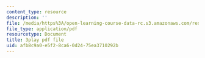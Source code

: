```yaml
---
content_type: resource
description: ''
file: /media/https%3A/open-learning-course-data-rc.s3.amazonaws.com/res-18-010-a-2020-vision-of-linear-algebra-spring-2020/afb8c9a0e5f28ca60d2475ea3710292b_azzrfdysfI0.pdf
file_type: application/pdf
resourcetype: Document
title: 3play pdf file
uid: afb8c9a0-e5f2-8ca6-0d24-75ea3710292b
---
```

